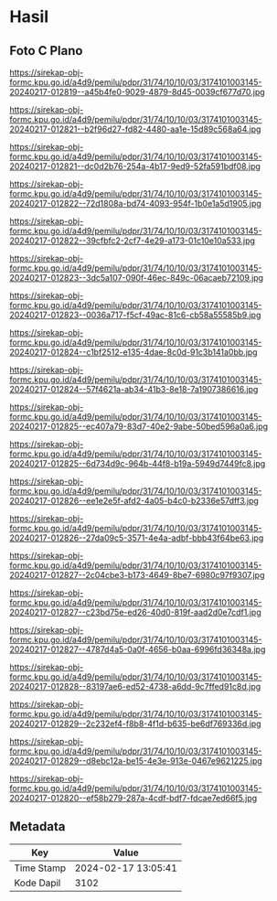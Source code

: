 # Hasil

## Foto C Plano

https://sirekap-obj-formc.kpu.go.id/a4d9/pemilu/pdpr/31/74/10/10/03/3174101003145-20240217-012819--a45b4fe0-9029-4879-8d45-0039cf677d70.jpg

https://sirekap-obj-formc.kpu.go.id/a4d9/pemilu/pdpr/31/74/10/10/03/3174101003145-20240217-012821--b2f96d27-fd82-4480-aa1e-15d89c568a64.jpg

https://sirekap-obj-formc.kpu.go.id/a4d9/pemilu/pdpr/31/74/10/10/03/3174101003145-20240217-012821--dc0d2b76-254a-4b17-9ed9-52fa591bdf08.jpg

https://sirekap-obj-formc.kpu.go.id/a4d9/pemilu/pdpr/31/74/10/10/03/3174101003145-20240217-012822--72d1808a-bd74-4093-954f-1b0e1a5d1905.jpg

https://sirekap-obj-formc.kpu.go.id/a4d9/pemilu/pdpr/31/74/10/10/03/3174101003145-20240217-012822--39cfbfc2-2cf7-4e29-a173-01c10e10a533.jpg

https://sirekap-obj-formc.kpu.go.id/a4d9/pemilu/pdpr/31/74/10/10/03/3174101003145-20240217-012823--3dc5a107-090f-46ec-849c-06acaeb72109.jpg

https://sirekap-obj-formc.kpu.go.id/a4d9/pemilu/pdpr/31/74/10/10/03/3174101003145-20240217-012823--0036a717-f5cf-49ac-81c6-cb58a55585b9.jpg

https://sirekap-obj-formc.kpu.go.id/a4d9/pemilu/pdpr/31/74/10/10/03/3174101003145-20240217-012824--c1bf2512-e135-4dae-8c0d-91c3b141a0bb.jpg

https://sirekap-obj-formc.kpu.go.id/a4d9/pemilu/pdpr/31/74/10/10/03/3174101003145-20240217-012824--57f4621a-ab34-41b3-8e18-7a1907386616.jpg

https://sirekap-obj-formc.kpu.go.id/a4d9/pemilu/pdpr/31/74/10/10/03/3174101003145-20240217-012825--ec407a79-83d7-40e2-9abe-50bed596a0a6.jpg

https://sirekap-obj-formc.kpu.go.id/a4d9/pemilu/pdpr/31/74/10/10/03/3174101003145-20240217-012825--6d734d9c-964b-44f8-b19a-5949d7449fc8.jpg

https://sirekap-obj-formc.kpu.go.id/a4d9/pemilu/pdpr/31/74/10/10/03/3174101003145-20240217-012826--ee1e2e5f-afd2-4a05-b4c0-b2336e57dff3.jpg

https://sirekap-obj-formc.kpu.go.id/a4d9/pemilu/pdpr/31/74/10/10/03/3174101003145-20240217-012826--27da09c5-3571-4e4a-adbf-bbb43f64be63.jpg

https://sirekap-obj-formc.kpu.go.id/a4d9/pemilu/pdpr/31/74/10/10/03/3174101003145-20240217-012827--2c04cbe3-b173-4649-8be7-6980c97f9307.jpg

https://sirekap-obj-formc.kpu.go.id/a4d9/pemilu/pdpr/31/74/10/10/03/3174101003145-20240217-012827--c23bd75e-ed26-40d0-819f-aad2d0e7cdf1.jpg

https://sirekap-obj-formc.kpu.go.id/a4d9/pemilu/pdpr/31/74/10/10/03/3174101003145-20240217-012827--4787d4a5-0a0f-4656-b0aa-6996fd36348a.jpg

https://sirekap-obj-formc.kpu.go.id/a4d9/pemilu/pdpr/31/74/10/10/03/3174101003145-20240217-012828--83197ae6-ed52-4738-a6dd-9c7ffed91c8d.jpg

https://sirekap-obj-formc.kpu.go.id/a4d9/pemilu/pdpr/31/74/10/10/03/3174101003145-20240217-012829--2c232ef4-f8b8-4f1d-b635-be6df769336d.jpg

https://sirekap-obj-formc.kpu.go.id/a4d9/pemilu/pdpr/31/74/10/10/03/3174101003145-20240217-012829--d8ebc12a-be15-4e3e-913e-0467e9621225.jpg

https://sirekap-obj-formc.kpu.go.id/a4d9/pemilu/pdpr/31/74/10/10/03/3174101003145-20240217-012820--ef58b279-287a-4cdf-bdf7-fdcae7ed66f5.jpg


## Metadata

| Key        | Value               |
| ---------- | ------------------- |
| Time Stamp | 2024-02-17 13:05:41 |
| Kode Dapil | 3102                |



